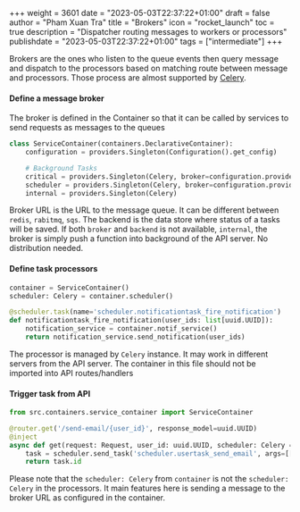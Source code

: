 +++
weight = 3601
date = "2023-05-03T22:37:22+01:00"
draft = false
author = "Pham Xuan Tra"
title = "Brokers"
icon = "rocket_launch"
toc = true
description = "Dispatcher routing messages to workers or processors"
publishdate = "2023-05-03T22:37:22+01:00"
tags = ["intermediate"]
+++

Brokers are the ones who listen to the queue events then query message and dispatch to the processors based on matching route between message and processors. Those process are almost supported by [Celery](https://docs.celeryq.dev/en/main/index.html).

#### Define a message broker

The broker is defined in the Container so that it can be called by services to send requests as messages to the queues
```python
class ServiceContainer(containers.DeclarativeContainer):
    configuration = providers.Singleton(Configuration().get_config)

    # Background Tasks
    critical = providers.Singleton(Celery, broker=configuration.provided.celery.critical.broker_url, backend=configuration.provided.celery.critical.backend_url)
    scheduler = providers.Singleton(Celery, broker=configuration.provided.celery.scheduler.broker_url, backend=configuration.provided.celery.scheduler.backend_url)
    internal = providers.Singleton(Celery)
```
Broker URL is the URL to the message queue. It can be different between `redis`, `rabitmq`, `sqs`. The backend is the data store where status of a tasks will be saved. If both `broker` and `backend` is not available, `internal`, the broker is simply push a function into background of the API server. No distribution needed.

#### Define task processors

```python
container = ServiceContainer()
scheduler: Celery = container.scheduler()

@scheduler.task(name='scheduler.notificationtask_fire_notification')
def notificationtask_fire_notification(user_ids: list[uuid.UUID]):
    notification_service = container.notif_service()
    return notification_service.send_notification(user_ids)
```
The processor is managed by `Celery` instance. It may work in different servers from the API server. The container in this file should not be imported into API routes/handlers

#### Trigger task from API
```python
from src.containers.service_container import ServiceContainer

@router.get('/send-email/{user_id}', response_model=uuid.UUID)
@inject
async def get(request: Request, user_id: uuid.UUID, scheduler: Celery = Depends(Provide[ServiceContainer.scheduler])):
    task = scheduler.send_task('scheduler.usertask_send_email', args=[[user_id]])
    return task.id
```

Please note that the `scheduler: Celery` from `container` is not the `scheduler: Celery` in the processors. It main features here is sending a message to the broker URL as configured in the container.